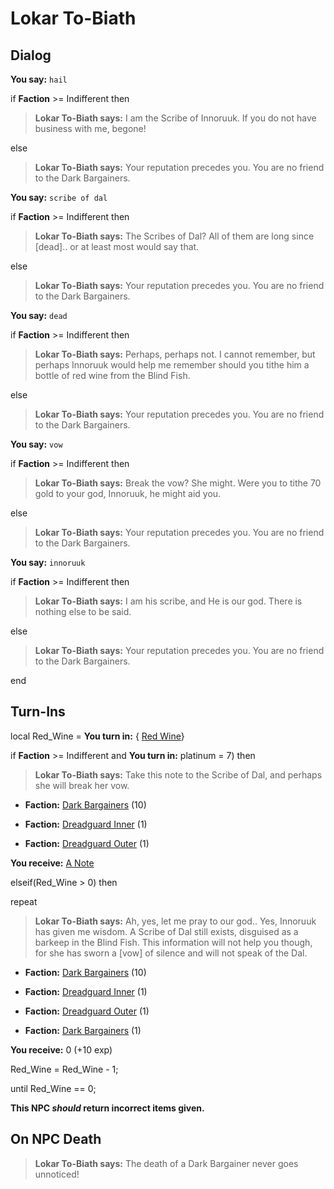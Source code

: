 # Lokar To-Biath



## Dialog

**You say:** `hail`



if **Faction** >= Indifferent then



>**Lokar To-Biath says:** I am the Scribe of Innoruuk. If you do not have business with me, begone!


else



>**Lokar To-Biath says:** Your reputation precedes you. You are no friend to the Dark Bargainers.




**You say:** `scribe of dal`



if **Faction** >= Indifferent then



>**Lokar To-Biath says:** The Scribes of Dal? All of them are long since [dead].. or at least most would say that.


else



>**Lokar To-Biath says:** Your reputation precedes you. You are no friend to the Dark Bargainers.




**You say:** `dead`



if **Faction** >= Indifferent then



>**Lokar To-Biath says:** Perhaps, perhaps not. I cannot remember, but perhaps Innoruuk would help me remember should you tithe him a bottle of red wine from the Blind Fish.


else



>**Lokar To-Biath says:** Your reputation precedes you. You are no friend to the Dark Bargainers.




**You say:** `vow`



if **Faction** >= Indifferent then






>**Lokar To-Biath says:** Break the vow? She might. Were you to tithe 70 gold to your god, Innoruuk, he might aid you.


else



>**Lokar To-Biath says:** Your reputation precedes you. You are no friend to the Dark Bargainers.




**You say:** `innoruuk`



if **Faction** >= Indifferent then



>**Lokar To-Biath says:** I am his scribe, and He is our god.  There is nothing else to be said.


else



>**Lokar To-Biath says:** Your reputation precedes you. You are no friend to the Dark Bargainers.



end

## Turn-Ins





local Red_Wine =  **You turn in:**  { [Red Wine](/item/13030)}



if **Faction** >= Indifferent and  **You turn in:** platinum = 7) then


>**Lokar To-Biath says:** Take this note to the Scribe of Dal, and perhaps she will break her vow.





* __Faction:__ [Dark Bargainers](/faction/236) (10)




* __Faction:__ [Dreadguard Inner](/faction/370) (1)


* __Faction:__ [Dreadguard Outer](/faction/334) (1)


 **You receive:**  [A Note](/item/18200) 

elseif(Red_Wine > 0) then


repeat



>**Lokar To-Biath says:** Ah, yes, let me pray to our god.. Yes, Innoruuk has given me wisdom. A Scribe of Dal still exists, disguised as a barkeep in the Blind Fish. This information will not help you though, for she has sworn a [vow] of silence and will not speak of the Dal.







* __Faction:__ [Dark Bargainers](/faction/236) (10)






* __Faction:__ [Dreadguard Inner](/faction/370) (1)



* __Faction:__ [Dreadguard Outer](/faction/334) (1)



* __Faction:__ [Dark Bargainers](/faction/236) (1)



 **You receive:** 0 (+10 exp)



Red_Wine = Red_Wine - 1;


until Red_Wine == 0;

**This NPC *should* return incorrect items given.**

## On NPC Death

>**Lokar To-Biath says:** The death of a Dark Bargainer never goes unnoticed!